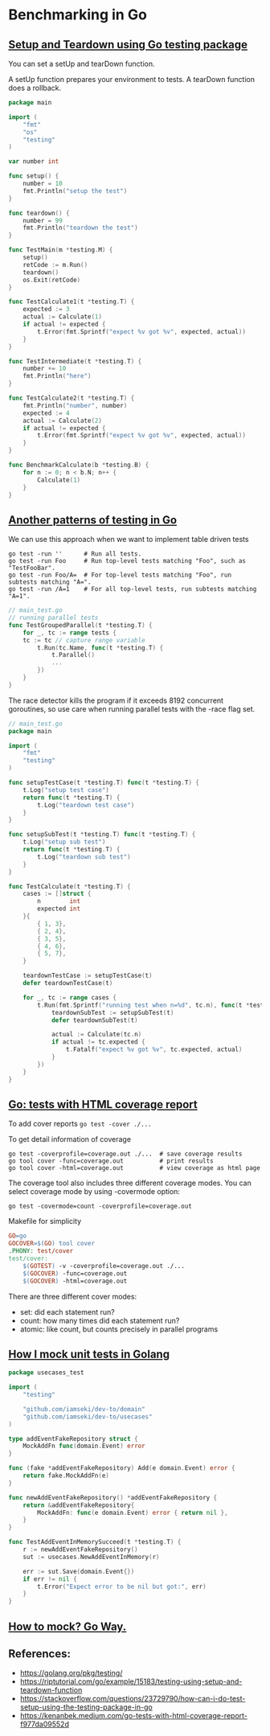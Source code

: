 # Benchmarking in Go

## [Setup and Teardown using Go testing package](https://golang.org/pkg/testing/)

You can set a setUp and tearDown function.

A setUp function prepares your environment to tests.
A tearDown function does a rollback.

```go
package main

import (
	"fmt"
	"os"
	"testing"
)

var number int

func setup() {
	number = 10
	fmt.Println("setup the test")
}

func teardown() {
	number = 99
	fmt.Println("teardown the test")
}

func TestMain(m *testing.M) {
	setup()
	retCode := m.Run()
	teardown()
	os.Exit(retCode)
}

func TestCalculate1(t *testing.T) {
	expected := 3
	actual := Calculate(1)
	if actual != expected {
		t.Error(fmt.Sprintf("expect %v got %v", expected, actual))
	}
}

func TestIntermediate(t *testing.T) {
	number += 10
	fmt.Println("here")
}

func TestCalculate2(t *testing.T) {
	fmt.Println("number", number)
	expected := 4
	actual := Calculate(2)
	if actual != expected {
		t.Error(fmt.Sprintf("expect %v got %v", expected, actual))
	}
}

func BenchmarkCalculate(b *testing.B) {
	for n := 0; n < b.N; n++ {
		Calculate(1)
	}
}
```

## [Another patterns of testing in Go](https://stackoverflow.com/questions/23729790/how-can-i-do-test-setup-using-the-testing-package-in-go)

We can use this approach when we want to implement table driven tests

```shell
go test -run ''      # Run all tests.
go test -run Foo     # Run top-level tests matching "Foo", such as "TestFooBar".
go test -run Foo/A=  # For top-level tests matching "Foo", run subtests matching "A=".
go test -run /A=1    # For all top-level tests, run subtests matching "A=1".
```

```go
// main_test.go
// running parallel tests
func TestGroupedParallel(t *testing.T) {
    for _, tc := range tests {
    tc := tc // capture range variable
        t.Run(tc.Name, func(t *testing.T) {
            t.Parallel()
            ...
        })
    }
}
```

The race detector kills the program if it exceeds 8192 concurrent goroutines, so use care when running parallel tests with the -race flag set.

```go
// main_test.go
package main

import (
	"fmt"
	"testing"
)

func setupTestCase(t *testing.T) func(t *testing.T) {
	t.Log("setup test case")
	return func(t *testing.T) {
		t.Log("teardown test case")
	}
}

func setupSubTest(t *testing.T) func(t *testing.T) {
	t.Log("setup sub test")
	return func(t *testing.T) {
		t.Log("teardown sub test")
	}
}

func TestCalculate(t *testing.T) {
	cases := []struct {
		n        int
		expected int
	}{
		{ 1, 3},
		{ 2, 4},
		{ 3, 5},
		{ 4, 6},
		{ 5, 7},
	}

	teardownTestCase := setupTestCase(t)
	defer teardownTestCase(t)

	for _, tc := range cases {
		t.Run(fmt.Sprintf("running test when n=%d", tc.n), func(t *testing.T) {
			teardownSubTest := setupSubTest(t)
			defer teardownSubTest(t)

			actual := Calculate(tc.n)
			if actual != tc.expected {
				t.Fatalf("expect %v got %v", tc.expected, actual)
			}
		})
	}
}

```

## [Go: tests with HTML coverage report](https://kenanbek.medium.com/go-tests-with-html-coverage-report-f977da09552d)

To add cover reports `go test -cover ./...`

To get detail information of coverage
```shell
go test -coverprofile=coverage.out ./...  # save coverage results
go tool cover -func=coverage.out          # print results
go tool cover -html=coverage.out          # view coverage as html page
```

The coverage tool also includes three different coverage modes. You can select coverage mode by using -covermode option:

```shell
go test -covermode=count -coverprofile=coverage.out
```

Makefile for simplicity

```makefile
GO=go
GOCOVER=$(GO) tool cover
.PHONY: test/cover
test/cover:
    $(GOTEST) -v -coverprofile=coverage.out ./...
    $(GOCOVER) -func=coverage.out
    $(GOCOVER) -html=coverage.out
```

There are three different cover modes:
- set: did each statement run?
- count: how many times did each statement run?
- atomic: like count, but counts precisely in parallel programs

## [How I mock unit tests in Golang](https://dev.to/chseki/how-i-mock-unit-tests-in-golang-3dcp)

```go
package usecases_test

import (
    "testing"

    "github.com/iamseki/dev-to/domain"
    "github.com/iamseki/dev-to/usecases"
)

type addEventFakeRepository struct {
    MockAddFn func(domain.Event) error
}

func (fake *addEventFakeRepository) Add(e domain.Event) error {
    return fake.MockAddFn(e)
}

func newAddEventFakeRepository() *addEventFakeRepository {
    return &addEventFakeRepository{
        MockAddFn: func(e domain.Event) error { return nil },
    }
}

func TestAddEventInMemorySucceed(t *testing.T) {
    r := newAddEventFakeRepository()
    sut := usecases.NewAddEventInMemory(r)

    err := sut.Save(domain.Event{})
    if err != nil {
        t.Error("Expect error to be nil but got:", err)
    }
}
```

## [How to mock? Go Way.](https://medium.com/@ankur_anand/how-to-mock-in-your-go-golang-tests-b9eee7d7c266)


## References:
- https://golang.org/pkg/testing/
- https://riptutorial.com/go/example/15183/testing-using-setup-and-teardown-function
- https://stackoverflow.com/questions/23729790/how-can-i-do-test-setup-using-the-testing-package-in-go
- https://kenanbek.medium.com/go-tests-with-html-coverage-report-f977da09552d